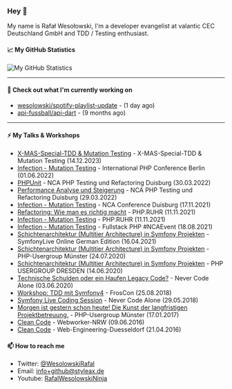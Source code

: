 ### Hey 👋

My name is Rafał Wesołowski, I'm a developer evangelist at valantic CEC Deutschland GmbH and TDD / Testing enthusiast.

#### 📈 My GitHub Statistics

![My GitHub Statistics](https://github-readme-stats.vercel.app/api?username=wesolowski&show_icons=true&count_private=true&hide_title=true)

---

#### 👷 Check out what I'm currently working on

- [wesolowski/spotify-playlist-update](https://github.com/wesolowski/spotify-playlist-update) -  (1 day ago)
- [api-fussball/api-dart](https://github.com/api-fussball/api-dart) -  (9 months ago)

---

#### ⚡ My Talks & Workshops

- [X-MAS-Special-TDD & Mutation Testing](https://www.meetup.com/de-DE/sfugcgn/events/297280364/) - X-MAS-Special-TDD & Mutation Testing (14.12.2023)
- [Infection - Mutation Testing](https://phpconference.com/berlin-en/) - International PHP Conference Berlin (01.06.2022) 
- [PHPUnit](https://nevercodealone.de/de/nca-events/php-testing-refactoring-conference) - NCA PHP Testing und Refactoring Duisburg (30.03.2022) 
- [Performance Analyse und Steigerung](https://nevercodealone.de/de/nca-events/php-testing-refactoring-conference) - NCA PHP Testing und Refactoring Duisburg (29.03.2022)
- [Infection - Mutation Testing](https://nevercodealone.de/de/nca-conference-duisburg) - NCA Conference Duisburg (17.11.2021)
- [Refactoring: Wie man es richtig macht](https://talk.bits.ruhr/event/16/schedule/18/34) - PHP.RUHR (11.11.2021)
- [Infection - Mutation Testing](https://talk.bits.ruhr/event/16/schedule/18/34) - PHP.RUHR (11.11.2021)
- [Infection - Mutation Testing](https://nevercodealone.de/de/fullstack-php-ncaevent) - Fullstack PHP #NCAEvent (18.08.2021)
- [Schichtenarchitektur (Multitier Architecture) in Symfony Projekten](https://live.symfony.com/2021-germany/) - SymfonyLive Online German Edition (16.04.2021)
- [Schichtenarchitektur (Multitier Architecture) in Symfony Projekten](https://www.meetup.com/de-DE/phpugms/events/mvrrpqybclbxb/) - PHP-Usergroup Münster (24.07.2020)
- [Schichtenarchitektur (Multitier Architecture) in Symfony Projekten](https://www.meetup.com/de-DE/PHP-USERGROUP-DRESDEN/events/268260496/) - PHP USERGROUP DRESDEN (14.06.2020)
- [Technische Schulden oder ein Haufen Legacy Code?](https://www.meetup.com/de-DE/meetup-group-PNulFhzz/events/270863661/) - Never Code Alone (03.06.2020)
- [Workshop: TDD mit Symfony4](https://programm.froscon.de/2018/events/2173.html) - FrosCon (25.08.2018)
- [Symfony Live Coding Session](https://www.meetup.com/de-DE/meetup-group-PNulFhzz/events/250521516/) - Never Code Alone (29.05.2018)
- [Morgen ist gestern schon heute! Die Kunst der langfristigen Projektbetreuung.](https://www.meetup.com/de-DE/phpugms/events/vqvhmlywcbwb/) - PHP-Usergroup Münster (17.01.2017)
- [Clean Code](http://webworker-nrw.de/1606-juni-2016/index.html) - Webworker-NRW (09.06.2016)
- [Clean Code](https://www.meetup.com/de-DE/Web-Engineering-Duesseldorf/events/229986529/) - Web-Engineering-Duesseldorf (21.04.2016)

#### 📫 How to reach me

- Twitter: [@WesolowskiRafal](https://twitter.com/WesolowskiRafal)
- Email: [info+github@styleax.de](mailto://info+github@styleax.de)
- Youtube:  [RafalWesolowskiNinja](https://www.youtube.com/c/RafalWesolowskiNinja)
